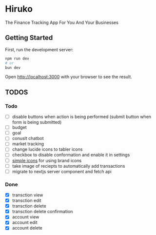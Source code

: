 # Hiruko

The Finance Tracking App For You And Your Businesses

## Getting Started

First, run the development server:

```bash
npm run dev
# or
bun dev
```

Open [http://localhost:3000](http://localhost:3000) with your browser to see the result.

## TODOS

### Todo

- [ ] disable buttons when action is being performed (submit button when form is being submitted)
- [ ] budget
- [ ] goal
- [ ] conuslt chatbot
- [ ] market tracking
- [ ] change lucide icons to tabler icons
- [ ] checkbox to disable conformation and enable it in settings
- [ ] [simple icons](https://simpleicons.org/) for using brand icons
- [ ] take image of reciepts to automatically add transactions
- [ ] migrate to nextjs server component and fetch api

### Done

- [x] transction view
- [x] transction edit
- [x] transction delete
- [x] transction delete confirmation
- [x] account view
- [x] account edit
- [x] account delete
